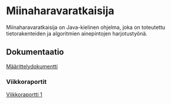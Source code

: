 # Miinaharavaratkaisija

Miinaharavaratkaisija on Java-kielinen ohjelma, joka on toteutettu tietorakenteiden ja algoritmien ainepintojen harjotustyönä.


## Dokumentaatio

[Määrittelydokumentti]()

### Viikkoraportit
[Viikkoraportti 1]()
